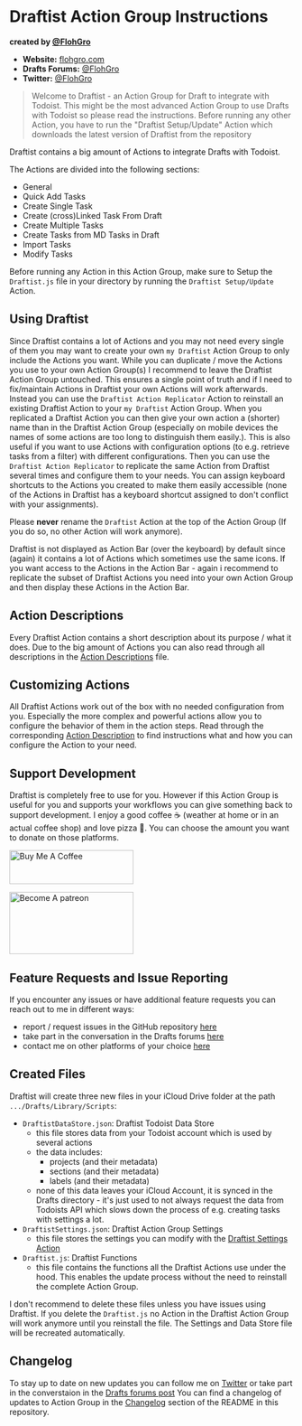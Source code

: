# Draftist Action Group Instructions

**created by [@FlohGro](https://mobile.twitter.com/FlohGro)**

- **Website:** [flohgro.com](https://flohgro.com)  
- **Drafts Forums:** [@FlohGro](https://forums.getdrafts.com/u/flohgro/summary)
- **Twitter:** [@FlohGro](https://twitter.com/FlohGro)

> Welcome to Draftist - an Action Group for Draft to integrate with Todoist. This might be the most advanced Action Group to use Drafts with Todoist so please read the instructions.
> Before running any other Action, you have to run the "Draftist Setup/Update" Action which downloads the latest version of Draftist from the repository

Draftist contains a big amount of Actions to integrate Drafts with Todoist.

The Actions are divided into the following sections:

- General
- Quick Add Tasks
- Create Single Task
- Create (cross)Linked Task From Draft
- Create Multiple Tasks
- Create Tasks from MD Tasks in Draft
- Import Tasks
- Modify Tasks

Before running any Action in this Action Group, make sure to Setup the `Draftist.js` file in your directory by running the `Draftist Setup/Update` Action.

## Using Draftist

Since Draftist contains a lot of Actions and you may not need every single of them you may want to create your own `my Draftist` Action Group to only include the Actions you want.
While you can duplicate / move the Actions you use to your own Action Group(s) I recommend to leave the Draftist Action Group untouched. This ensures a single point of truth and if I need to fix/maintain Actions in Draftist your own Actions will work afterwards. Instead you can use the `Draftist Action Replicator` Action to reinstall an existing Draftist Action to your `my Draftist` Action Group. When you replicated a Draftist Action you can then give your own action a (shorter) name than in the Draftist Action Group (especially on mobile devices the names of some actions are too long to distinguish them easily.).
This is also useful if you want to use Actions with configuration options (to e.g. retrieve tasks from a filter) with different configurations. Then you can use the `Draftist Action Replicator` to replicate the same Action from Draftist several times and configure them to your needs.
You can assign keyboard shortcuts to the Actions you created to make them easily accessible (none of the Actions in Draftist has a keyboard shortcut assigned to don't conflict with your assignments).

Please **never** rename the `Draftist` Action at the top of the Action Group (If you do so, no other Action will work anymore).

Draftist is not displayed as Action Bar (over the keyboard) by default since (again) it contains a lot of Actions which sometimes use the same icons. If you want access to the Actions in the Action Bar - again i recommend to replicate the subset of Draftist Actions you need into your own Action Group and then display these Actions in the Action Bar.

## Action Descriptions

Every Draftist Action contains a short description about its purpose / what it does. Due to the big amount of Actions you can also read through all descriptions in the [Action Descriptions](https://github.com/FlohGro-dev/Draftist/blob/main/Action%20Descriptions.md) file.

## Customizing Actions

All Draftist Actions work out of the box with no needed configuration from you. Especially the more complex and powerful actions allow you to configure the behavior of them in the action steps. Read through the corresponding [Action Description](https://github.com/FlohGro-dev/Draftist/blob/main/Action%20Descriptions.md) to find instructions what and how you can configure the Action to your need.

## Support Development

Draftist is completely free to use for you. However if this Action Group is useful for you and supports your workflows you can give something back to support development.
I enjoy a good coffee ☕️ (weather at home or in an actual coffee shop) and love pizza 🍕.
You can choose the amount you want to donate on those platforms.

<a href="https://www.buymeacoffee.com/flohgro" target="_blank"><img src="https://cdn.buymeacoffee.com/buttons/v2/default-blue.png" alt="Buy Me A Coffee" style="height: 60px !important;width: 220px !important;" ></a>

<a href="https://www.patreon.com/flohgro" target="_blank"><img src="https://user-images.githubusercontent.com/13785667/162812708-55b96cdc-8c32-4433-a340-6dd4c1f7326d.jpg" alt="Become A patreon" style="height: 110px !important;width: 220px !important;" ></a>

## Feature Requests and Issue Reporting

If you encounter any issues or have additional feature requests you can reach out to me in different ways:

- report / request issues in the GitHub repository [here](https://github.com/FlohGro-dev/Draftist/issues)
- take part in the conversation in the Drafts forums [here](https://forums.getdrafts.com/u/flohgro/summary)
- contact me on other platforms of your choice [here](https://flohgro.com/contactme)

## Created Files

Draftist will create three new files in your iCloud Drive folder at the path `.../Drafts/Library/Scripts`:

- `DraftistDataStore.json`: Draftist Todoist Data Store
  - this file stores data from your Todoist account which is used by several actions
  - the data includes:
    - projects (and their metadata)
    - sections (and their metadata)
    - labels (and their metadata)
  - none of this data leaves your iCloud Account, it is synced in the Drafts directory - it's just used to not always request the data from Todoists API which slows down the process of e.g. creating tasks with settings a lot.
- `DraftistSettings.json`: Draftist Action Group Settings
  - this file stores the settings you can modify with the [Draftist Settings Action](https://github.com/FlohGro-dev/Draftist/blob/main/Action%20Descriptions.md#Draftist%20Settings)
- `Draftist.js`: Draftist Functions
  - this file contains the functions all the Draftist Actions use under the hood. This enables the update process without the need to reinstall the complete Action Group.

I don't recommend to delete these files unless you have issues using Draftist. If you delete the `Draftist.js` no Action in the Draftist Action Group will work anymore until you reinstall the file. The Settings and Data Store file will be recreated automatically.

## Changelog

To stay up to date on new updates you can follow me on [Twitter](https://twitter.com/FlohGro) or take part in the converstaion in the [Drafts forums post](https://forums.getdrafts.com/u/flohgro/summary)
You can find a changelog of updates to Action Group in the [Changelog](https://github.com/FlohGro-dev/Draftist#changelog) section of the README in this repository.

